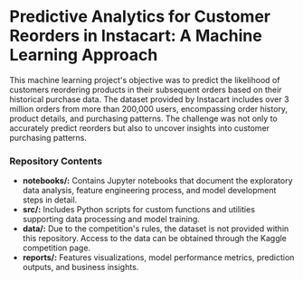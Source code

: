 <h1>Predictive Analytics for Customer Reorders in Instacart: A Machine Learning Approach</h1>
<p>This machine learning project's objective was to predict the likelihood of customers reordering products in their subsequent orders based on their historical purchase data. The dataset provided by Instacart includes over 3 million orders from more than 200,000 users, encompassing order history, product details, and purchasing patterns. The challenge was not only to accurately predict reorders but also to uncover insights into customer purchasing patterns.</p>

<h3>Repository Contents</h3>
<ul>
<li><b>notebooks/:</b> Contains Jupyter notebooks that document the exploratory data analysis, feature engineering process, and model development steps in detail.</li>
<li><b>src/:</b> Includes Python scripts for custom functions and utilities supporting data processing and model training.</li>
<li><b>data/:</b> Due to the competition's rules, the dataset is not provided within this repository. Access to the data can be obtained through the Kaggle competition page.</li>
<li><b>reports/:</b> Features visualizations, model performance metrics, prediction outputs, and business insights.</li></ul>
